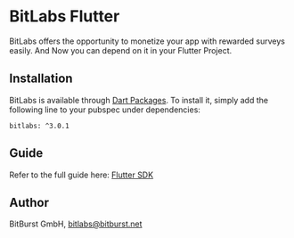 # BitLabs Flutter

BitLabs offers the opportunity to monetize your app with rewarded surveys easily. And Now you can depend on it in your Flutter Project.

## Installation

BitLabs is available through [Dart Packages](https://pub.dev/). To install
it, simply add the following line to your pubspec under dependencies:

```
bitlabs: ^3.0.1
```

## Guide

Refer to the full guide here: [Flutter SDK](https://developer.bitlabs.ai/docs/flutter-sdk)

## Author

BitBurst GmbH, bitlabs@bitburst.net

